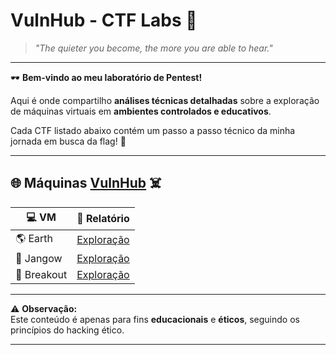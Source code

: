 <p align="center">
 
</p>

# VulnHub - CTF Labs 🚩

> *"The quieter you become, the more you are able to hear."*

---

🕶️ **Bem-vindo ao meu laboratório de Pentest!**  

Aqui é onde compartilho **análises técnicas detalhadas** sobre a exploração de máquinas virtuais em **ambientes controlados e educativos**.  

Cada CTF listado abaixo contém um passo a passo técnico da minha jornada em busca da flag! 🏴  

---

## 🌐 Máquinas [VulnHub](https://www.vulnhub.com/) ☠️

| 💻 VM | 📄 Relatório |
|----|----|
| 🌎 Earth | [Exploração](./earth.html) |
| 🐍 Jangow | [Exploração](./jangow.html) |
| 🚪 Breakout | [Exploração](./breakout.html) |

---

⚠️ **Observação:**  
Este conteúdo é apenas para fins **educacionais** e **éticos**, seguindo os princípios do hacking ético.  

---

<p align="center">
  
</p>
